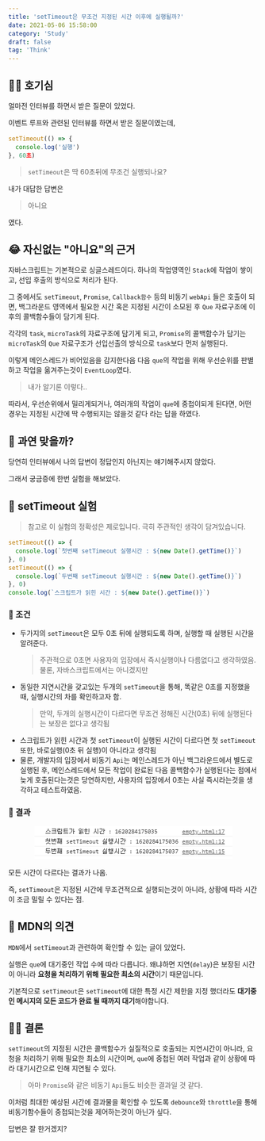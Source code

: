 ```yaml
---
title: 'setTimeout은 무조건 지정된 시간 이후에 실행될까?'
date: 2021-05-06 15:58:00
category: 'Study'
draft: false
tag: 'Think'
---
```


## 🧙‍♀️ 호기심

얼마전 인터뷰를 하면서 받은 질문이 있었다.

이벤트 루프와 관련된 인터뷰를 하면서 받은 질문이였는데,

```js
setTimeout(() => {
  console.log('실행')
}, 60초)
```

> `setTimeout`은 딱 60초뒤에 무조건 실행되나요?

내가 대답한 답변은

> 아니요

였다.

## 😂 자신없는 "아니요"의 근거

자바스크립트는 기본적으로 싱글스레드이다. 하나의 작업영역인 `Stack`에 작업이 쌓이고, 선입 후출의 방식으로 처리가 된다.

그 중에서도 `setTimeout`, `Promise`, `Callback함수` 등의 비동기 `webApi` 들은 호출이 되면, 백그라운드 영역에서 필요한 시간 혹은 지정된 시간이 소모된 후 `Que` 자료구조에 이후의 콜백함수들이 담기게 된다.

각각의 `task`, `microTask`의 자료구조에 담기게 되고, `Promise`의 콜백함수가 담기는 `microTask`의 `Que` 자료구조가 선입선출의 방식으로 `task`보다 먼저 실행된다.

이렇게 메인스레드가 비어있음을 감지한다음 다음 `que`의 작업을 위해 우선순위를 판별하고 작업을 옮겨주는것이 `EventLoop`였다.

> 내가 알기론 이렇다..

따라서, 우선순위에서 밀리게되거나, 여러개의 작업이 `que`에 중첩이되게 된다면, 어떤 경우는 지정된 시간에 딱 수행되지는 않을것 같다 라는 답을 하였다.

## 🥵 과연 맞을까?

당연히 인터뷰에서 나의 답변이 정답인지 아닌지는 얘기해주시지 않았다.

그래서 궁금증에 한번 실험을 해보았다.

## 🔮 setTimeout 실험

> 참고로 이 실험의 정확성은 제로입니다. 극히 주관적인 생각이 담겨있습니다.

```js
setTimeout(() => {
  console.log(`첫번째 setTimeout 실행시간 : ${new Date().getTime()}`)
}, 0)
setTimeout(() => {
  console.log(`두번째 setTimeout 실행시간 : ${new Date().getTime()}`)
}, 0)
console.log(`스크립트가 읽힌 시간 : ${new Date().getTime()}`)
```

### 🍯 조건

- 두가지의 `setTimeout`은 모두 0초 뒤에 실행되도록 하며, 실행할 때 실행된 시간을 알려준다.
  > 주관적으로 0초면 사용자의 입장에서 즉시실행이나 다름없다고 생각하였음. 물론, 자바스크립트에서는 아니겠지만
- 동일한 지연시간을 갖고있는 두개의 `setTimeout`을 통해, 똑같은 0초를 지정했을 때, 실행시간의 차를 확인하고자 함.
  > 만약, 두개의 실행시간이 다르다면 무조건 정해진 시간(0초) 뒤에 실행된다는 보장은 없다고 생각됨
- 스크립트가 읽힌 시간과 첫 `setTimeout`이 실행된 시간이 다르다면 첫 `setTimeout` 또한, 바로실행(0초 뒤 실행)이 아니라고 생각됨
- 물론, 개발자의 입장에서 비동기 `Api`는 메인스레드가 아닌 백그라운드에서 별도로 실행된 후, 메인스레드에서 모든 작업이 완료된 다음 콜백함수가 실행된다는 점에서 늦게 호출된다는것은 당연하지만, 사용자의 입장에서 0초는 사실 즉시라는것을 생각하고 테스트하였음.

### 🚀 결과

<div style="margin : 0 auto; text-align : center">
  <img src="/img/2021/05/06/setTimout.PNG" alt="setTimout">
</div>

모든 시간이 다르다는 결과가 나옴.

즉, `setTimeout`은 지정된 시간에 무조건적으로 실행되는것이 아니라, 상황에 따라 시간이 조금 밀릴 수 있다는 점.

## 🍑 MDN의 의견

`MDN`에서 `setTimeout`과 관련하여 확인할 수 있는 글이 있었다.

실행은 `que`에 대기중인 작업 수에 따라 다릅니다. 왜냐하면 지연(`delay`)은 보장된 시간이 아니라 **요청을 처리하기 위해 필요한 최소의 시간**이기 때문입니다.

기본적으로 `setTimeout`은 `setTimeout`에 대한 특정 시간 제한을 지정 했더라도 **대기중인 메시지의 모든 코드가 완료 될 때까지 대기**해야합니다.

## 🧑‍⚖️ 결론

`setTimeout`의 지정된 시간은 콜백함수가 실질적으로 호출되는 지연시간이 아니라, 요청을 처리하기 위해 필요한 최소의 시간이며, `que`에 중첩된 여러 작업과 같이 상황에 따라 대기시간으로 인해 지연될 수 있다.

> 아마 `Promise`와 같은 비동기 `Api`들도 비슷한 결과일 것 같다.

이처럼 최대한 예상된 시간에 결과물을 확인할 수 있도록 `debounce`와 `throttle`을 통해 비동기함수들이 중첩되는것을 제어하는것이 아닌가 싶다.

답변은 잘 한거겠지?
